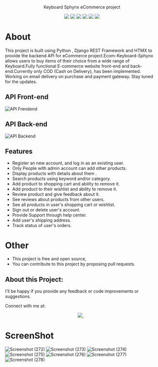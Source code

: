 <p align="center"> Keyboard Sphynx eCommerce project</p>
<div align="center">
<img src="https://img.shields.io/badge/Django-239120?logo=django&logoColor=white" />
<img src="https://img.shields.io/badge/SQL%20Server-CC2927?logo=microsoft-sql-server&logoColor=white" />
<img src="https://img.shields.io/badge/html5-E34F26?logo=html5&logoColor=white" />
<img src="https://img.shields.io/badge/css3-1572B6?logo=css3&logoColor=white" />
<img src="https://img.shields.io/badge/bootstrap-563D7C?logo=bootstrap&logoColor=white" />
<img src="https://img.shields.io/badge/Github-181717?logo=github&logoColor=white" />
 </div>
 
 
# About
This project is built using Python , Django REST Framework and HTMX to provide the backend API for eCommerce project.Ecom-Keyboard-Sphynx allows users to buy items of their choice from a wide range of Keyboard.Fully functional E-commerce website front-end and back-end.Currently only COD (Cash on Delivery), has been implemented. Working on email delivery on purchase and payment gateway. Stay tuned for the updates.

## API Front-end
![API Frendend](https://user-images.githubusercontent.com/112808009/206854213-34570d8d-f120-426a-b84b-abd0bfaf1143.png)

## API Back-end
![API Backend](https://user-images.githubusercontent.com/112808009/206854217-4cf38416-0cbe-4fea-8650-261aa50b79fc.png)

## Features
- Register an new account, and log in as an existing user.
- Only People with admin account can add other products.
- Display products with details about them .
- Search products using keyword and/or category.
- Add product to shopping cart and ability to remove it.
- Add product to their wishlist and ability to remove it.
- Review product and give feedback about it.
- See reviews about products from other users.
- See all products in user's shopping cart or wishlist.
- Sign out or delete user's account.
- Provide Support through help center.
- Add user's shipping address.
- Track status of user's orders.


# Other
* This project is free and open source,
* You can contribute to this project by proposing pull requests.

## About this Project:
I'll be happy if you provide any feedback or code improvements or suggestions.

Connect with me at:

<p align='center'>
    
  <a href="https://www.linkedin.com/in/nazim-n-nazar-94113b243/">
    <img src="https://img.shields.io/badge/linkedin-%230077B5.svg?&style=for-the-badge&logo=linkedin&logoColor=white" />
  </a>&nbsp;&nbsp;  
</p>


# ScreenShot


![Screenshot (272)](https://user-images.githubusercontent.com/112808009/206853804-56ff0a9d-4a8d-4bec-8c90-e981075b0c52.png)
![Screenshot (273)](https://user-images.githubusercontent.com/112808009/206853811-aaa513c7-8956-4805-b0f6-4fc99ddbb0ca.png)
![Screenshot (274)](https://user-images.githubusercontent.com/112808009/206853816-a3d9adc0-2b64-48bc-b17e-4a13c4ea8663.png)
![Screenshot (275)](https://user-images.githubusercontent.com/112808009/206853818-ca17c238-0102-43e9-b664-2ffca3208175.png)
![Screenshot (276)](https://user-images.githubusercontent.com/112808009/206853823-2f9aa841-4187-49bc-9297-cc0ceea31109.png)
![Screenshot (277)](https://user-images.githubusercontent.com/112808009/206853826-ba82b1b3-698d-47c3-87f4-95b8a846c2a2.png)
![Screenshot (278)](https://user-images.githubusercontent.com/112808009/206853828-ab5e7906-a1f9-48c5-9fd7-9fe22d0e5d1f.png)
